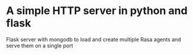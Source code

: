 # A simple HTTP server in python and flask
Flask server with mongodb to load and create multiple Rasa agents and serve them on a single port
